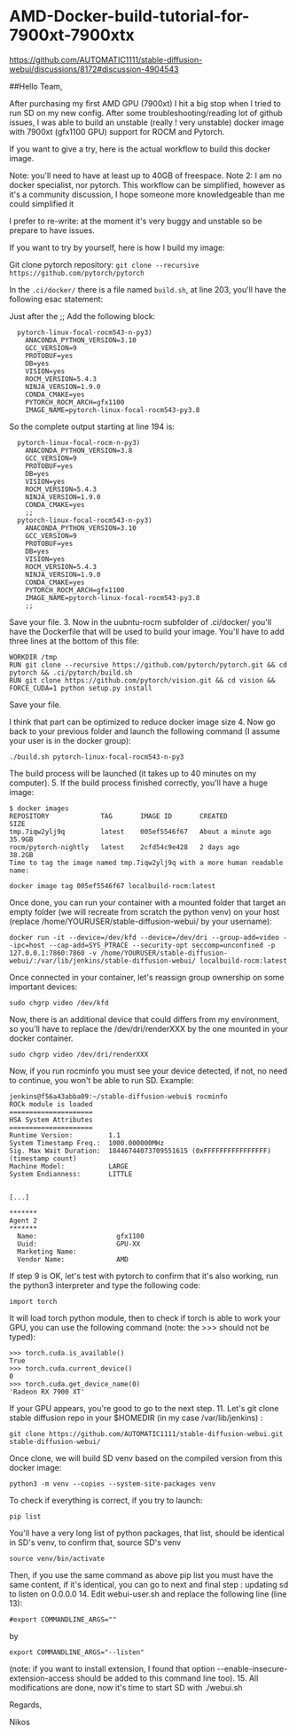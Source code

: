 # AMD-Docker-build-tutorial-for-7900xt-7900xtx

https://github.com/AUTOMATIC1111/stable-diffusion-webui/discussions/8172#discussion-4904543

##Hello Team,

After purchasing my first AMD GPU (7900xt) I hit a big stop when I tried to run SD on my new config. After some troubleshooting/reading lot of github issues, I was able to build an unstable (really ! very unstable) docker image with 7900xt (gfx1100 GPU) support for ROCM and Pytorch.

If you want to give a try, here is the actual workflow to build this docker image.

Note: you'll need to have at least up to 40GB of freespace.
Note 2: I am no docker specialist, nor pytorch. This workflow can be simplified, however as it's a community discussion, I hope someone more knowledgeable than me could simplified it

I prefer to re-write: at the moment it's very buggy and unstable so be prepare to have issues.

If you want to try by yourself, here is how I build my image:

Git clone pytorch repository:
``git clone --recursive https://github.com/pytorch/pytorch``

In the ``.ci/docker/`` there is a file named ``build.sh``, at line 203, you'll have the following esac statement:

Just after the ;; Add the following block:
```
  pytorch-linux-focal-rocm543-n-py3)
    ANACONDA_PYTHON_VERSION=3.10
    GCC_VERSION=9
    PROTOBUF=yes
    DB=yes
    VISION=yes
    ROCM_VERSION=5.4.3
    NINJA_VERSION=1.9.0
    CONDA_CMAKE=yes
    PYTORCH_ROCM_ARCH=gfx1100
    IMAGE_NAME=pytorch-linux-focal-rocm543-py3.8
```
So the complete output starting at line 194 is:
```
  pytorch-linux-focal-rocm-n-py3)
    ANACONDA_PYTHON_VERSION=3.8
    GCC_VERSION=9
    PROTOBUF=yes
    DB=yes
    VISION=yes
    ROCM_VERSION=5.4.3
    NINJA_VERSION=1.9.0
    CONDA_CMAKE=yes
    ;;
  pytorch-linux-focal-rocm543-n-py3)
    ANACONDA_PYTHON_VERSION=3.10
    GCC_VERSION=9
    PROTOBUF=yes
    DB=yes
    VISION=yes
    ROCM_VERSION=5.4.3
    NINJA_VERSION=1.9.0
    CONDA_CMAKE=yes
    PYTORCH_ROCM_ARCH=gfx1100
    IMAGE_NAME=pytorch-linux-focal-rocm543-py3.8
    ;;
```
Save your file.
3. Now in the uubntu-rocm subfolder of .ci/docker/ you'll have the Dockerfile that will be used to build your image. You'll have to add three lines at the bottom of this file:
```
WORKDIR /tmp
RUN git clone --recursive https://github.com/pytorch/pytorch.git && cd pytorch && .ci/pytorch/build.sh
RUN git clone https://github.com/pytorch/vision.git && cd vision && FORCE_CUDA=1 python setup.py install
```
Save your file.

I think that part can be optimized to reduce docker image size
4. Now go back to your previous folder and launch the following command (I assume your user is in the docker group):
```
./build.sh pytorch-linux-focal-rocm543-n-py3
```
The build process will be launched (it takes up to 40 minutes on my computer).
5. If the build process finished correctly, you'll have a huge image:
```
$ docker images
REPOSITORY             TAG       IMAGE ID       CREATED              SIZE
tmp.7iqw2ylj9q         latest    005ef5546f67   About a minute ago   35.9GB
rocm/pytorch-nightly   latest    2cfd54c9e428   2 days ago           38.2GB
Time to tag the image named tmp.7iqw2ylj9q with a more human readable name:
```
```
docker image tag 005ef5546f67 localbuild-rocm:latest
```
Once done, you can run your container with a mounted folder that target an empty folder (we will recreate from scratch the python venv) on your host (replace /home/YOURUSER/stable-diffusion-webui/ by your username):
```
docker run -it --device=/dev/kfd --device=/dev/dri --group-add=video --ipc=host --cap-add=SYS_PTRACE --security-opt seccomp=unconfined -p 127.0.0.1:7860:7860 -v /home/YOURUSER/stable-diffusion-webui/:/var/lib/jenkins/stable-diffusion-webui/ localbuild-rocm:latest
```
Once connected in your container, let's reassign group ownership on some important devices:
```
sudo chgrp video /dev/kfd
```
Now, there is an additional device that could differs from my environment, so you'll have to replace the /dev/dri/renderXXX by the one mounted in your docker container.
```
sudo chgrp video /dev/dri/renderXXX
```
Now, if you run rocminfo you must see your device detected, if not, no need to continue, you won't be able to run SD.
Example:
```
jenkins@f56a43abba09:~/stable-diffusion-webui$ rocminfo
ROCk module is loaded
=====================    
HSA System Attributes    
=====================    
Runtime Version:         1.1
System Timestamp Freq.:  1000.000000MHz
Sig. Max Wait Duration:  18446744073709551615 (0xFFFFFFFFFFFFFFFF) (timestamp count)
Machine Model:           LARGE                              
System Endianness:       LITTLE                             
                      

[...]

*******                  
Agent 2                  
*******                  
  Name:                    gfx1100                            
  Uuid:                    GPU-XX                             
  Marketing Name:                                             
  Vendor Name:             AMD
```
If step 9 is OK, let's test with pytorch to confirm that it's also working, run the python3 interpreter and type the following code:
```
import torch
```
It will load torch python module, then to check if torch is able to work your GPU, you can use the following command (note: the >>> should not be typed):
```
>>> torch.cuda.is_available()
True
>>> torch.cuda.current_device()
0
>>> torch.cuda.get_device_name(0)
'Radeon RX 7900 XT'
```
If your GPU appears, you're good to go to the next step.
11. Let's git clone stable diffusion repo in your $HOMEDIR (in my case /var/lib/jenkins) :
```
git clone https://github.com/AUTOMATIC1111/stable-diffusion-webui.git stable-diffusion-webui/
```
Once clone, we will build SD venv based on the compiled version from this docker image:
```
python3 -m venv --copies --system-site-packages venv
```
To check if everything is correct, if you try to launch:
```
pip list
```
You'll have a very long list of python packages, that list, should be identical in SD's venv, to confirm that, source SD's venv
```
source venv/bin/activate
```
Then, if you use the same command as above pip list you must have the same content, if it's identical, you can go to next and final step : updating sd to listen on 0.0.0.0
14. Edit webui-user.sh and replace the following line (line 13):
```
#export COMMANDLINE_ARGS=""
```
by
```
export COMMANDLINE_ARGS="--listen"
```
(note: if you want to install extension, I found that option  --enable-insecure-extension-access should be added to this command line too).
15. All modifications are done, now it's time to start SD with ./webui.sh

Regards,

Nikos

